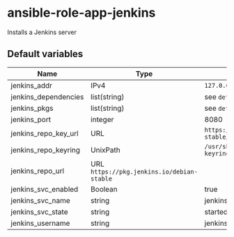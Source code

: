 # ansible-role-app-jenkins
Installs a Jenkins server

## Default variables
| Name | Type | Value | Comments |
| ---- | ---- | ----- | -------- |
| jenkins_addr | IPv4 | `127.0.0.1` | localhost |
| jenkins_dependencies | list(string) | see `defaults.yml` ||
| jenkins_pkgs | list(string) | see `defaults.yml` ||
| jenkins_port | integer | 8080 ||
| jenkins_repo_key_url | URL | `https://pkg.jenkins.io/debian-stable/jenkins.io-2023.key` ||
| jenkins_repo_keyring | UnixPath | `/usr/share/keyrings/jenkins-keyring.asc` ||
| jenkins_repo_url | URL `https://pkg.jenkins.io/debian-stable` ||
| jenkins_svc_enabled | Boolean | true ||
| jenkins_svc_name | string | jenkins ||
| jenkins_svc_state | string | started ||
| jenkins_username | string | jenkins ||
